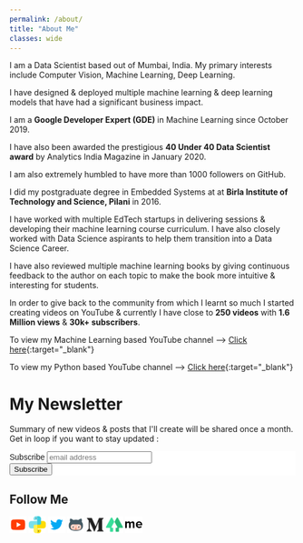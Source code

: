 ```yaml
---
permalink: /about/
title: "About Me"
classes: wide
---
```


<!---Hi I’m Bhavesh, I studied electronics engineering but I’ve been interested in machine learning. I made this website to post some of the videos that I’ve created and to serve as a portfolio of sorts. Besides that I enjoy photography, cricket.
-->

<!---I am a Data Scientist based out of Mumbai, India. Currently working at Cuddle.ai where I focus on building time series anomaly detection algorithms. My primary interests include Computer Vision, Machine Learning, Deep Learning.
-->

I am a Data Scientist based out of Mumbai, India. My primary interests include Computer Vision, Machine Learning, Deep Learning.

I have designed & deployed multiple machine learning & deep learning models that have had a significant business impact.

I am a **Google Developer Expert (GDE)** in Machine Learning since October 2019.

I have also been awarded the prestigious **40 Under 40 Data Scientist award** by Analytics India Magazine in January 2020.

I am also extremely humbled to have more than 1000 followers on GitHub.

<!--- I have participated in multiple hackathons. Additionally, I have secured **Top 1%** rank (82) with over 8600+ submissions for the Food Demand Forecasting Hackathon - A Machine Learning Hackathon Dataset released by an American professional services firm, Genpact.  Link to the [**Challenge**](https://datahack.analyticsvidhya.com/contest/genpact-machine-learning-hackathon-1/){:target="_blank"} & [**Rank**](/assets/images/av_rank_img.jpg){:target="_blank"}
-->

I did my postgraduate degree in Embedded Systems at at **Birla Institute of Technology and Science, Pilani** in 2016.

I have worked with multiple EdTech startups in delivering sessions & developing their machine learning course curriculum. I have also closely worked with Data Science aspirants to help them transition into a Data Science Career. 

I have also reviewed multiple machine learning books by giving continuous feedback to the author on each topic to make the book more intuitive & interesting for students. 

In order to give back to the community from which I learnt so much I started creating videos on YouTube & currently I have close to **250 videos** with **1.6 Million views** & **30k+ subscribers**.

To view my Machine Learning based YouTube channel &#10230; [Click here](https://youtube.com/BhaveshBhatt8791){:target="_blank"}   

To view my Python based YouTube channel &#10230; [Click here](https://www.youtube.com/PythonTricks/){:target="_blank"}   

<!---
To view my Python based YouTube channel &#10230; [Click here](https://www.youtube.com/channel/UCo_uTt4go2qs8xOJaUgsiiw){:target="_blank"}   
-->

# My Newsletter
Summary of new videos & posts that I'll create will be shared once a month. Get in loop if you want to stay updated :

<!-- Begin Mailchimp Signup Form -->
<link href="//cdn-images.mailchimp.com/embedcode/slim-10_7.css" rel="stylesheet" type="text/css">
<style type="text/css">
	#mc_embed_signup{background:#fff; clear:left; font:14px Helvetica,Arial,sans-serif; }
	/* Add your own Mailchimp form style overrides in your site stylesheet or in this style block.
	   We recommend moving this block and the preceding CSS link to the HEAD of your HTML file. */
</style>
<div id="mc_embed_signup">
<form action="https://gmail.us7.list-manage.com/subscribe/post?u=d3d860d43a20337d077e6ea9a&amp;id=b01b9dd392" method="post" id="mc-embedded-subscribe-form" name="mc-embedded-subscribe-form" class="validate" target="_blank" novalidate>
    <div id="mc_embed_signup_scroll">
	<label for="mce-EMAIL">Subscribe</label>
	<input type="email" value="" name="EMAIL" class="email" id="mce-EMAIL" placeholder="email address" required>
    <!-- real people should not fill this in and expect good things - do not remove this or risk form bot signups-->
    <div style="position: absolute; left: -5000px;" aria-hidden="true"><input type="text" name="b_d3d860d43a20337d077e6ea9a_b01b9dd392" tabindex="-1" value=""></div>
    <div class="clear"><input type="submit" value="Subscribe" name="subscribe" id="mc-embedded-subscribe" class="button"></div>
    </div>
</form>
</div>

<!--End mc_embed_signup-->


## Follow Me
<a href="https://www.youtube.com/bhaveshbhatt8791/" target="_blank"><img class="ai-subscribed-social-icon" src="/assets/images/ytb.png" width="30" height="30"></a>
<a href="https://www.youtube.com/PythonTricks/" target="_blank"><img class="ai-subscribed-social-icon" src="/assets/images/python_logo.png" width="30" height="30"></a>
<a href="https://twitter.com/_bhaveshbhatt" target="_blank"><img class="ai-subscribed-social-icon" src="/assets/images/tw.png" width="30" height="30"></a>
<a href="https://github.com/bhattbhavesh91" target="_blank"><img class="ai-subscribed-social-icon" src="/assets/images/gthb.png" width="30" height="30"></a>
<a href="https://medium.com/@bhattbhavesh91" target="_blank"><img class="ai-subscribed-social-icon" src="/assets/images/medium.png" width="30" height="30"></a>
<a href="https://linktr.ee/bhattbhavesh91" target="_blank"><img class="ai-subscribed-social-icon" src="/assets/images/linktree.png" width="30" height="30"></a>
<a href="https://about.me/bhattbhavesh91/" target="_blank"><img class="ai-subscribed-social-icon" src="/assets/images/aboutdotme1.png" width="30" height="30"></a>
